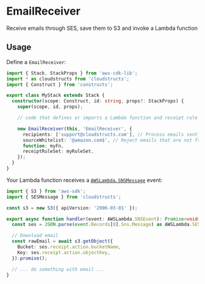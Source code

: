 # EmailReceiver

Receive emails through SES, save them to S3 and invoke a Lambda function

## Usage

Define a `EmailReceiver`:

```ts
import { Stack, StackProps } from 'aws-cdk-lib';
import * as cloudstructs from 'cloudstructs';
import { Construct } from 'constructs';

export class MyStack extends Stack {
  constructor(scope: Construct, id: string, props?: StackProps) {
    super(scope, id, props);

    // code that defines or imports a Lambda function and receipt rule set

    new EmailReceiver(this, 'EmailReceiver', {
      recipients: ['support@cloudstructs.com'], // Process emails sent to this address
      sourceWhitelist: '@amazon.com$', // Reject emails that are not from @amazon.com
      function: myFn,
      receiptRuleSet: myRuleSet,
    });
  }
}
```

Your Lambda function receives a [`AWSLambda.SNSMessage`](https://www.npmjs.com/package/@types/aws-lambda)
event:

```ts
import { S3 } from 'aws-sdk';
import { SESMessage } from 'cloudstructs';

const s3 = new S3({ apiVersion: '2006-03-01' });

export async function handler(event: AWSLambda.SNSEvent): Promise<void> {
  const ses = JSON.parse(event.Records[0].Sns.Message) as AWSLambda.SESMessage;

  // Download email
  const rawEmail = await s3.getObject({
    Bucket: ses.receipt.action.bucketName,
    Key: ses.receipt.action.objectKey,
  }).promise();

  // ... do something with email ...
}
```
